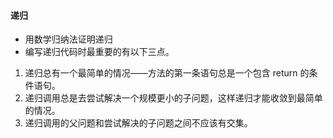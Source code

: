 #### 递归
- 用数学归纳法证明递归
- 编写递归代码时最重要的有以下三点。
1. 递归总有一个最简单的情况——方法的第一条语句总是一个包含 return 的条件语句。
2. 递归调用总是去尝试解决一个规模更小的子问题，这样递归才能收敛到最简单的情况。
3. 递归调用的父问题和尝试解决的子问题之间不应该有交集。

